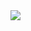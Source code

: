 <img src="http://fegemo.github.io/cefet-web/images/medalha.png">

<a href="https://www.codeschool.com/users/antaema/badges/121">

</a>

